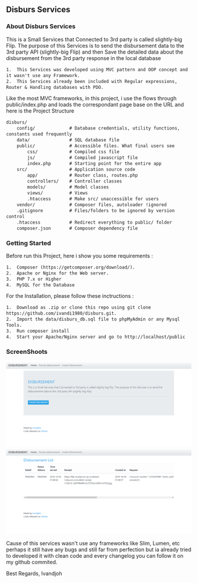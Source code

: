 ## Disburs Services

### About Disburs Services
This is a Small Services that Connected to 3rd party is called slightly-big Flip.
The purpose of this Services is to  send the disbursement data to the 3rd party API (slightly-big Flip)
and then Save the detailed data about the disbursement from the 3rd party response in the local database

    1.  This Services was developed using MVC pattern and OOP concept and it wasn't use any Framework.
    2.  This Services already been included with Regular expressions, Router & Handling databases with PDO.

Like the most MVC frameworks, in this project, i use the flows through public/index.php and loads the correspondant page base on the URL and here is the Project Structure

    disburs/
        config/             # Database credentials, utility functions, constants used frequently
        data/               # SQL database file
        public/             # Accessible files. What final users see
            css/            # Compiled css file
            js/             # Compiled javascript file
            index.php       # Starting point for the entire app
        src/                # Application source code
            app/            # Router class, routes.php
            controllers/    # Controller classes
            models/         # Model classes
            views/          # Views
            .htaccess       # Make src/ unaccessible for users
        vendor/             # Composer files, autoloader !ignored
        .gitignore          # Files/folders to be ignored by version control
        .htaccess           # Redirect everything to public/ folder
        composer.json       # Composer dependency file

### Getting Started
Before run this Project, here i show you some requirements :

    1.  Composer (https://getcomposer.org/download/).
    2.  Apache or Nginx for the Web server.
    3.  PHP 7.x or Higher
    4.  MySQL for the Database

For the Installation, please follow these inctructions :

    1.  Download as .zip or clone this repo using git clone https://github.com/ivandi1980/disburs.git.
    2.  Import the data/disburs_db.sql file to phpMyAdmin or any Mysql Tools.
    3.  Run composer install
    4.  Start your Apache/Nginx server and go to http://localhost/public

### ScreenShoots
![Dashboard](captured/home.png "This is the Home's Captured")
![Dashboard](captured/list.png "This is the List's Captured")



Cause of this services wasn't use any frameworks like Slim, Lumen, etc perhaps it still have any bugs and still far from perfection but ia already tried to developed it with clean code and every changelog you can follow it on my github commited.

Best Regards,
Ivandjoh